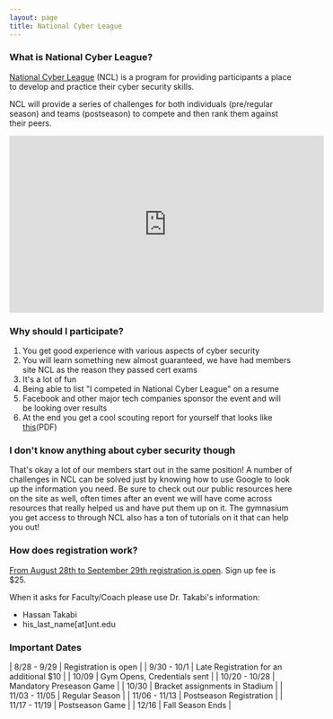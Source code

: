 ```yaml
---
layout: page
title: National Cyber League
---
```


### What is National Cyber League?

[National Cyber League](https://www.nationalcyberleague.org/) (NCL) is a program for providing participants a place to develop and practice their cyber security skills.

NCL will provide a series of challenges for both individuals (pre/regular season) and teams (postseason) to compete and then rank them against their peers.

<iframe width="560" height="315" src="https://www.youtube.com/embed/E0-pAP283zk" frameborder="0" allowfullscreen></iframe>

### Why should I participate?

1. You get good experience with various aspects of cyber security
2. You will learn something new almost guaranteed, we have had members site NCL as the reason they passed cert exams
3. It's a lot of fun
4. Being able to list "I competed in National Cyber League" on a resume
5. Facebook and other major tech companies sponsor the event and will be looking over results
6. At the end you get a cool scouting report for yourself that looks like [this](https://media.wix.com/ugd/766e9a_909c9c29f721456dba14fa92039730fa.pdf)(PDF)

### I don't know anything about cyber security though

That's okay a lot of our members start out in the same position! A number of challenges in NCL can be solved just by knowing how to use Google to look up the information you need. Be sure to check out our public resources here on the site as well, often times after an event we will have come across resources that really helped us and have put them up on it. The gymnasium you get access to through NCL also has a ton of tutorials on it that can help you out!

### How does registration work?

[From August 28th to September 29th registration is open](https://ncl.cyberskyline.com/events/ncl/fall/regular). Sign up fee is $25.

When it asks for Faculty/Coach please use Dr. Takabi's information:

* Hassan Takabi
* his_last_name[at]unt.edu

### Important Dates

| 8/28 - 9/29   | Registration is open                    |
| 9/30 - 10/1   | Late Registration for an additional $10 |
| 10/09         | Gym Opens, Credentials sent             |
| 10/20 - 10/28 | Mandatory Preseason Game                |
| 10/30         | Bracket assignments in Stadium          |
| 11/03 - 11/05 | Regular Season                          |
| 11/06 - 11/13 | Postseason Registration                 |
| 11/17 - 11/19 | Postseason Game                         |
| 12/16         | Fall Season Ends                        |